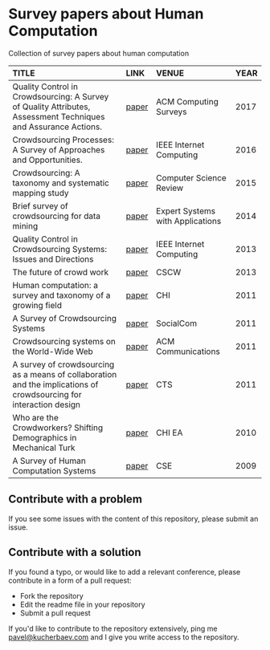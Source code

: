 # Survey papers about Human Computation
Collection of survey papers about human computation


|         TITLE        |       LINK       | VENUE | YEAR | 
|:-------------------------|:----------------|:-------------------|:-------------------|
| Quality Control in Crowdsourcing: A Survey of Quality Attributes, Assessment Techniques and Assurance Actions. | [paper](http://www.floriandaniel.it/papers/DanielCSUR2017.pdf)| ACM Computing Surveys | 2017 |
| Crowdsourcing Processes: A Survey of Approaches and Opportunities.  | [paper](http://ieeexplore.ieee.org/document/7274240/)| IEEE Internet Computing | 2016 |
| Crowdsourcing: A taxonomy and systematic mapping study | [paper](http://www.sciencedirect.com/science/article/pii/S1574013715000052) | Computer Science Review | 2015 |
| Brief survey of crowdsourcing for data mining | [paper](http://www.sciencedirect.com/science/article/pii/S0957417414003984) | Expert Systems with Applications | 2014 |
| Quality Control in Crowdsourcing Systems: Issues and Directions | [paper](http://ieeexplore.ieee.org/document/6488672/) | IEEE Internet Computing | 2013 |
| The future of crowd work | [paper](https://dl.acm.org/citation.cfm?id=2441923) | CSCW | 2013 |
| Human computation: a survey and taxonomy of a growing field | [paper](https://dl.acm.org/citation.cfm?id=1979148) | CHI | 2011 |
| A Survey of Crowdsourcing Systems | [paper](http://ieeexplore.ieee.org/abstract/document/6113213/) | SocialCom | 2011 | 
| Crowdsourcing systems on the World-Wide Web | [paper](https://dl.acm.org/citation.cfm?id=1924442) | ACM Communications | 2011|
| A survey of crowdsourcing as a means of collaboration and the implications of crowdsourcing for interaction design | [paper](http://ieeexplore.ieee.org/abstract/document/5928716/) | CTS | 2011 |
| Who are the Crowdworkers? Shifting Demographics in Mechanical Turk | [paper](https://dl.acm.org/citation.cfm?id=1753873) | CHI EA | 2010 |
| A Survey of Human Computation Systems | [paper](http://ieeexplore.ieee.org/abstract/document/5283450/) | CSE | 2009 |




## Contribute with a problem

If you see some issues with the content of this repository, please submit an issue.

## Contribute with a solution

If you found a typo, or would like to add a relevant conference, please contribute in a form of a pull request:

* Fork the repository
* Edit the readme file in your repository
* Submit a pull request

If you'd like to contribute to the repository extensively, ping me pavel@kucherbaev.com and I give you write access to the repository.

